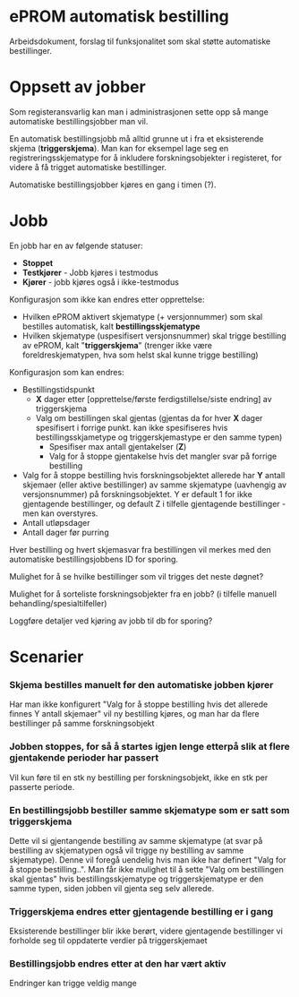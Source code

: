 # ePROM automatisk bestilling

Arbeidsdokument, forslag til funksjonalitet som skal støtte automatiske bestillinger.

# Oppsett av jobber

Som registeransvarlig kan man i administrasjonen sette opp så mange automatiske bestillingsjobber man vil.

En automatisk bestillingsjobb må alltid grunne ut i fra et eksisterende skjema (**triggerskjema**). Man kan for eksempel lage seg en registreringsskjematype for å inkludere forskningsobjekter i registeret, for videre å få trigget automatiske bestillinger.

Automatiske bestillingsjobber kjøres en gang i timen (?).

# Jobb

En jobb har en av følgende statuser:
* **Stoppet** 
* **Testkjører** - Jobb kjøres i testmodus
* **Kjører** - jobb kjøres også i ikke-testmodus

Konfigurasjon som ikke kan endres etter opprettelse:
* Hvilken ePROM aktivert skjematype (+ versjonnummer) som skal bestilles automatisk, kalt **bestillingsskjematype**
* Hvilken skjematype (uspesifisert versjonsnummer) skal trigge bestilling av ePROM, kalt "**triggerskjema**" (trenger ikke være foreldreskjematypen, hva som helst skal kunne trigge bestilling)

Konfigurasjon som kan endres:
* Bestillingstidspunkt
  * **X** dager etter [opprettelse/første ferdigstillelse/siste endring] av triggerskjema
  * Valg om bestillingen skal gjentas (gjentas da for hver **X** dager spesifisert i forrige punkt. kan ikke spesifiseres hvis bestillingsskjametype og triggerskjemastype er den samme typen)
    * Spesifiser max antall gjentakelser (**Z**)
    * Valg for å stoppe gjentakelse hvis det mangler svar på forrige bestilling
* Valg for å stoppe bestilling hvis forskningsobjektet allerede har **Y** antall skjemaer (eller aktive bestillinger) av samme skjematype (uavhengig av versjonsnummer) på forskningsobjektet. Y er default 1 for ikke gjentagende bestillinger, og default Z i tilfelle gjentagende bestillinger - men kan overstyres.
* Antall utløpsdager
* Antall dager før purring
  
Hver bestilling og hvert skjemasvar fra bestillingen vil merkes med den automatiske bestillingsjobbens ID for sporing.

Mulighet for å se hvilke bestillinger som vil trigges det neste døgnet?

Mulighet for å sorteliste forskningsobjekter fra en jobb? (i tilfelle manuell behandling/spesialtilfeller)

Loggføre detaljer ved kjøring av jobb til db for sporing?

# Scenarier

### Skjema bestilles manuelt før den automatiske jobben kjører
Har man ikke konfigurert "Valg for å stoppe bestilling hvis det allerede finnes Y antall skjemaer" vil ny bestilling kjøres, og man har da flere bestillinger på samme forskningsobjekt

### Jobben stoppes, for så å startes igjen lenge etterpå slik at flere gjentakende perioder har passert
Vil kun føre til en stk ny bestilling per forskningsobjekt, ikke en stk per passerte periode.

### En bestillingsjobb bestiller samme skjematype som er satt som triggerskjema
Dette vil si gjentangende bestilling av samme skjematype (at svar på bestilling av skjematypen også vil trigge ny bestilling av samme skjematype). Denne vil foregå uendelig hvis man ikke har definert "Valg for å stoppe bestilling..". 
Man får ikke mulighet til å sette "Valg om bestillingen skal gjentas" hvis bestillingsskjematype og triggerskjematype er den samme typen, siden jobben vil gjenta seg selv allerede.

### Triggerskjema endres etter gjentagende bestilling er i gang
Eksisterende bestillinger blir ikke berørt, videre gjentagende bestillinger vi forholde seg til oppdaterte verdier på triggerskjemaet

### Bestillingsjobb endres etter at den har vært aktiv
Endringer kan trigge veldig mange 
